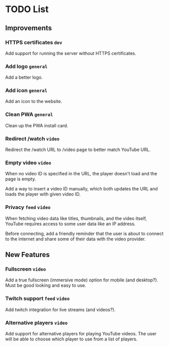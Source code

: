 # TODO List

## Improvements

### HTTPS certificates `dev`

Add support for running the server without HTTPS certificates.

### Add logo `general`

Add a better logo.

### Add icon `general`

Add an icon to the website.

### Clean PWA `general`

Clean up the PWA install card.

### Redirect /watch `video`

Redirect the /watch URL to /video page to better match YouTube URL.

### Empty video `video`

When no video ID is specified in the URL, the player doesn't load and the page is empty.

Add a way to insert a video ID manually, which both updates the URL and loads the player with given video ID.

### Privacy `feed` `video`

When fetching video data like titles, thumbnails, and the video itself, YouTube requires access to some user data like an IP address.

Before connecting, add a friendly reminder that the user is about to connect to the internet and share some of their data with the video provider.

## New Features

### Fullscreen `video`

Add a true fullscreen (immersive mode) option for mobile (and desktop?). Must be good looking and easy to use.

### Twitch support `feed` `video`

Add twitch integration for live streams (and videos?).

### Alternative players `video`

Add support for alternative players for playing YouTube videos. The user will be able to choose which player to use from a list of players.
